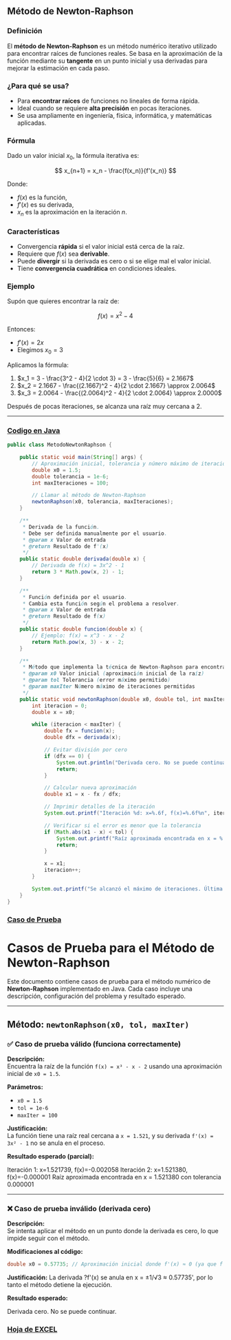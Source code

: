 ## **Método de Newton-Raphson**

### **Definición**
El **método de Newton-Raphson** es un método numérico iterativo utilizado para encontrar raíces de funciones reales. Se basa en la aproximación de la función mediante su **tangente** en un punto inicial y usa derivadas para mejorar la estimación en cada paso.

### **¿Para qué se usa?**
- Para **encontrar raíces** de funciones no lineales de forma rápida.
- Ideal cuando se requiere **alta precisión** en pocas iteraciones.
- Se usa ampliamente en ingeniería, física, informática, y matemáticas aplicadas.

### **Fórmula**

Dado un valor inicial $x_0$, la fórmula iterativa es:

$$
x_{n+1} = x_n - \frac{f(x_n)}{f'(x_n)}
$$

Donde:
- $f(x)$ es la función,
- $f'(x)$ es su derivada,
- $x_n$ es la aproximación en la iteración $n$.

### **Características**
- Convergencia **rápida** si el valor inicial está cerca de la raíz.
- Requiere que $f(x)$ sea **derivable**.
- Puede **divergir** si la derivada es cero o si se elige mal el valor inicial.
- Tiene **convergencia cuadrática** en condiciones ideales.

### **Ejemplo**

Supón que quieres encontrar la raíz de:

$$
f(x) = x^2 - 4
$$

Entonces:

- $f'(x) = 2x$
- Elegimos $x_0 = 3$

Aplicamos la fórmula:

1. $x_1 = 3 - \frac{3^2 - 4}{2 \cdot 3} = 3 - \frac{5}{6} = 2.1667$
2. $x_2 = 2.1667 - \frac{(2.1667)^2 - 4}{2 \cdot 2.1667} \approx 2.0064$
3. $x_3 = 2.0064 - \frac{(2.0064)^2 - 4}{2 \cdot 2.0064} \approx 2.0000$

Después de pocas iteraciones, se alcanza una raíz muy cercana a $2$.

---

### [Codigo en Java](NewtonRaphson.java)

```java
public class MetodoNewtonRaphson {

    public static void main(String[] args) {
        // Aproximación inicial, tolerancia y número máximo de iteraciones
        double x0 = 1.5;
        double tolerancia = 1e-6;
        int maxIteraciones = 100;

        // Llamar al método de Newton-Raphson
        newtonRaphson(x0, tolerancia, maxIteraciones);
    }

    /**
     * Derivada de la función.
     * Debe ser definida manualmente por el usuario.
     * @param x Valor de entrada
     * @return Resultado de f'(x)
     */
    public static double derivada(double x) {
        // Derivada de f(x) = 3x^2 - 1
        return 3 * Math.pow(x, 2) - 1;
    }

    /**
     * Función definida por el usuario.
     * Cambia esta función según el problema a resolver.
     * @param x Valor de entrada
     * @return Resultado de f(x)
     */
    public static double funcion(double x) {
        // Ejemplo: f(x) = x^3 - x - 2
        return Math.pow(x, 3) - x - 2;
    }

    /**
     * Método que implementa la técnica de Newton-Raphson para encontrar una raíz de la función.
     * @param x0 Valor inicial (aproximación inicial de la raíz)
     * @param tol Tolerancia (error máximo permitido)
     * @param maxIter Número máximo de iteraciones permitidas
     */
    public static void newtonRaphson(double x0, double tol, int maxIter) {
        int iteracion = 0;
        double x = x0;

        while (iteracion < maxIter) {
            double fx = funcion(x);
            double dfx = derivada(x);

            // Evitar división por cero
            if (dfx == 0) {
                System.out.println("Derivada cero. No se puede continuar.");
                return;
            }

            // Calcular nueva aproximación
            double x1 = x - fx / dfx;

            // Imprimir detalles de la iteración
            System.out.printf("Iteración %d: x=%.6f, f(x)=%.6f%n", iteracion + 1, x1, funcion(x1));

            // Verificar si el error es menor que la tolerancia
            if (Math.abs(x1 - x) < tol) {
                System.out.printf("Raíz aproximada encontrada en x = %.6f con tolerancia %.6f%n", x1, tol);
                return;
            }

            x = x1;
            iteracion++;
        }

        System.out.printf("Se alcanzó el máximo de iteraciones. Última aproximación: x = %.6f%n", x);
    }
}

```

### [Caso de Prueba](Casos_de_Prueba) 

# Casos de Prueba para el Método de Newton-Raphson

Este documento contiene casos de prueba para el método numérico de **Newton-Raphson** implementado en Java. Cada caso incluye una descripción, configuración del problema y resultado esperado.

---

## Método: `newtonRaphson(x0, tol, maxIter)`

### ✅ Caso de prueba válido (funciona correctamente)

**Descripción:**  
Encuentra la raíz de la función `f(x) = x³ - x - 2` usando una aproximación inicial de `x0 = 1.5`.

**Parámetros:**
- `x0 = 1.5`
- `tol = 1e-6`
- `maxIter = 100`

**Justificación:**  
La función tiene una raíz real cercana a `x = 1.521`, y su derivada `f'(x) = 3x² - 1` no se anula en el proceso.

**Resultado esperado (parcial):**

Iteración 1: x=1.521739, f(x)=-0.002058
Iteración 2: x=1.521380, f(x)=-0.000001
Raíz aproximada encontrada en x = 1.521380 con tolerancia 0.000001

---

### ❌ Caso de prueba inválido (derivada cero)

**Descripción:**  
Se intenta aplicar el método en un punto donde la derivada es cero, lo que impide seguir con el método.

**Modificaciones al código:**
```java
double x0 = 0.57735; // Aproximación inicial donde f'(x) ≈ 0 (ya que f'(x) = 3x² - 1)
```

**Justificación:**
La derivada ?f'(x) se anula en x = ±1/√3 ≈ 0.57735', por lo tanto el método detiene la ejecución.

**Resultado esperado:**

Derivada cero. No se puede continuar.

### [Hoja de EXCEL](Newton_Raphson.xlsx)
